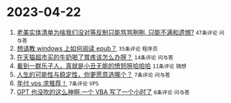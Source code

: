 # 2023-04-22

1. [老美实体清单为啥我们没对等反制只能骂骂咧咧, 只能不满和遗憾?](https://www.v2ex.com/t/934497) `47条评论` `问与答`
1. [想请教 windows 上如何阅读 epub？](https://www.v2ex.com/t/934493) `35条评论` `程序员`
1. [在天猫超市买的牛奶喝了胃疼该怎么办呀？](https://www.v2ex.com/t/934498) `14条评论` `问与答`
1. [看到一群乐子人，真就是小丑无能的愤怒呀哈哈哈](https://www.v2ex.com/t/934509) `11条评论` `随想`
1. [人生的可能性与稳定性，你更愿意选哪个？](https://www.v2ex.com/t/934511) `7条评论` `问与答`
1. [年付 vps 求推荐！](https://www.v2ex.com/t/934499) `7条评论` `VPS`
1. [GPT 也没吹的这么神啊,一个 VBA 写了一个小时了](https://www.v2ex.com/t/934504) `6条评论` `问与答`
